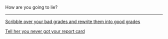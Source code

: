 How are you going to lie?

----
[Scribble over your bad grades and rewrite them into good grades](change-grades.md)

[Tell her you never got your report card](missing.md)
